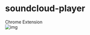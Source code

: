 # soundcloud-player
Chrome Extension  
![img](https://raw.githubusercontent.com/S4WA/soundcloud-player/master/img/0927.png)
